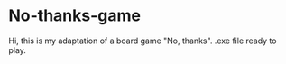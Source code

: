 # No-thanks-game

Hi, this is my adaptation of a board game "No, thanks". 
.exe file ready to play.
